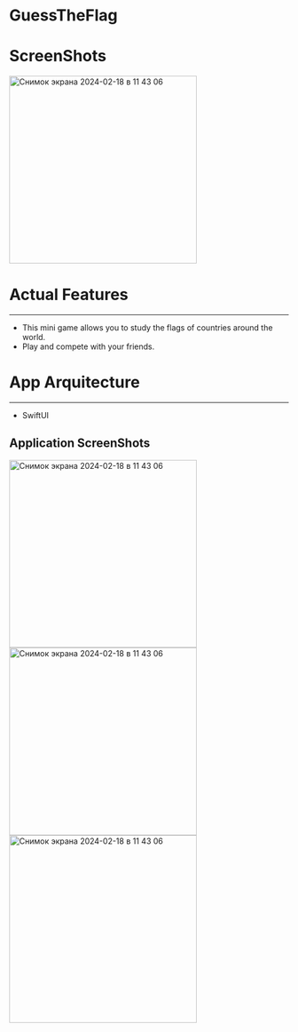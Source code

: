 # GuessTheFlag

# ScreenShots

<img width="338" alt="Снимок экрана 2024-02-18 в 11 43 06" src="https://github.com/NaumenkoVanya/GuessTheFlag/assets/95250432/80fe9722-ef0a-44a2-82e5-1203e1e1fa70">

# Actual Features
____
+ This mini game allows you to study the flags of countries around the world.
+ Play and compete with your friends.
  
# App Arquitecture
____
+ SwiftUI

## Application ScreenShots

<img width="338" alt="Снимок экрана 2024-02-18 в 11 43 06" src="https://github.com/NaumenkoVanya/GuessTheFlag/assets/95250432/4a068ec3-d7eb-4871-aa0e-c0c5dbc57fbf">
<img width="338" alt="Снимок экрана 2024-02-18 в 11 43 06" src="https://github.com/NaumenkoVanya/GuessTheFlag/assets/95250432/80fe9722-ef0a-44a2-82e5-1203e1e1fa70">
<img width="338" alt="Снимок экрана 2024-02-18 в 11 43 06" src="https://github.com/NaumenkoVanya/GuessTheFlag/assets/95250432/d1f14fce-7b69-43a0-862a-af0792176128">

